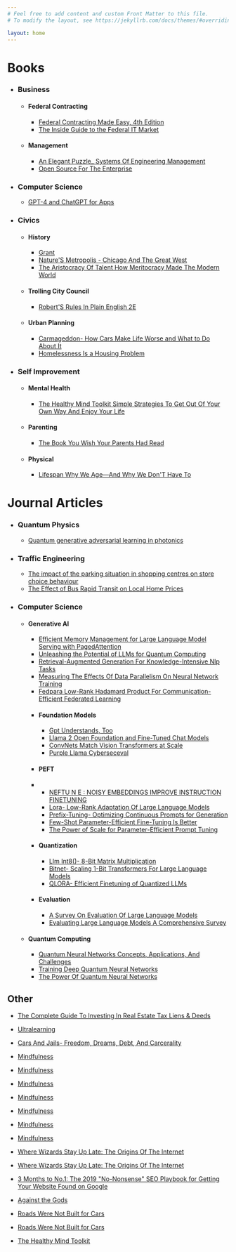 ```yaml
---
# Feel free to add content and custom Front Matter to this file.
# To modify the layout, see https://jekyllrb.com/docs/themes/#overriding-theme-defaults

layout: home
---
```


# Books

* ### Business
    * #### Federal Contracting
      - [Federal Contracting Made Easy, 4th Edition](summaries/federalcontractingmadeeasy4thedition/index.html)
      - [The Inside Guide to the Federal IT Market](summaries/theinsideguidetothefederalitmarket/index.html)
    * #### Management
      - [An Elegant Puzzle_ Systems Of Engineering Management](summaries/anelegantpuzzlesystemsofengineeringmanagement/index.html)
      - [Open Source For The Enterprise](summaries/opensourcefortheenterprise/index.html)
        
* ### Computer Science
  - [GPT-4 and ChatGPT for Apps](summaries/gpt4andchatgptforapps/index.html)

* ### Civics
  * #### History
    - [Grant](summaries/grant/index.html)
    - [Nature'S Metropolis - Chicago And The Great West](summaries/naturesmetropolischicagoandthegreatwest/index.html)
    - [The Aristocracy Of Talent How Meritocracy Made The Modern World](summaries/thearistocracyoftalenthowmeritocracymadethemodernworld/index.html)
  * #### Trolling City Council
    - [Robert'S Rules In Plain English 2E](summaries/robertsrulesinplainenglish2e/index.html)
  * #### Urban Planning
      - [Carmageddon- How Cars Make Life Worse and What to Do About It](summaries/carmageddonhowcarsmakelifeworseandwhattodoaboutit/index.html)
      - [Homelessness Is a Housing Problem](summaries/homelessnessisahousingproblem/index.html)

* ### Self Improvement
   * #### Mental Health
      - [The Healthy Mind Toolkit Simple Strategies To Get Out Of Your Own Way And Enjoy Your Life](summaries/thehealthymindtoolkitsimplestrategiestogetoutofyourownwayandenjoyyourlife/index.html)
   * #### Parenting
      - [The Book You Wish Your Parents Had Read](summaries/thebookyouwishyourparentshadread/index.html)
   * #### Physical
      - [Lifespan Why We Age—And Why We Don'T Have To](summaries/lifespanwhyweageandwhywedonthaveto/index.html)



# Journal Articles

* ### Quantum Physics
  - [Quantum generative adversarial learning in photonics](summaries/quantumgenerativeadversariallearninginphotonics/index.html)
* ### Traffic Engineering
  - [The impact of the parking situation in shopping centres on store choice behaviour](summaries/theimpactoftheparkingsituationinshoppingcentresonstorechoicebehaviour/index.html)
  - [The Effect of Bus Rapid Transit on Local Home Prices](summaries/theeffectofbusrapidtransitonlocalhomeprices/index.html)
* ### Computer Science
   * #### Generative AI
     - [Efficient Memory Management for Large Language Model Serving with PagedAttention](summaries/efficientmemorymanagementforlargelanguagemodelservingwithpagedattention/index.html)
     - [Unleashing the Potential of LLMs for Quantum Computing](summaries/unleashingthepotentialofllmsforquantumcomputing/index.html)
     - [Retrieval-Augmented Generation For Knowledge-Intensive Nlp Tasks](summaries/retrievalaugmentedgenerationforknowledgeintensivenlptasks/index.html)
     - [Measuring The Effects Of Data Parallelism On Neural Network Training](summaries/measuringtheeffectsofdataparallelismonneuralnetworktraining/index.html)
     - [Fedpara Low-Rank Hadamard Product For Communication-Efficient Federated Learning](summaries/fedparalowrankhadamardproductforcommunicationefficientfederatedlearning/index.html)
     - #### Foundation Models
       - [Gpt Understands, Too](summaries/gptunderstandstoo/index.html)
       - [Llama 2 Open Foundation and Fine-Tuned Chat Models](summaries/llama2openfoundationandfinetunedchatmodels/index.html)
       - [ConvNets Match Vision Transformers at Scale](summaries/convnetsmatchvisiontransformersatscale/index.html)
       - [Purple Llama Cyberseceval](summaries/purplellamacyberseceval/index.html)
     - #### PEFT
     - - [NEFTU N E : NOISY EMBEDDINGS IMPROVE INSTRUCTION FINETUNING](summaries/neftunenoisyembeddingsimproveinstructionfinetuning/index.html)
       - [Lora- Low-Rank Adaptation Of Large Language Models](summaries/loralowrankadaptationoflargelanguagemodels/index.html)
       - [Prefix-Tuning- Optimizing Continuous Prompts for Generation](summaries/prefixtuningoptimizingcontinuouspromptsforgeneration/index.html)
       - [Few-Shot Parameter-Efficient Fine-Tuning Is Better](summaries/fewshotparameterefficientfinetuningisbetter/index.html)
       - [The Power of Scale for Parameter-Efficient Prompt Tuning](summaries/thepowerofscaleforparameterefficientprompttuning/index.html)
     - #### Quantization
       - [Llm Int8()- 8-Bit Matrix Multiplication](summaries/llmint88bitmatrixmultiplication/index.html)
       - [Bitnet- Scaling 1-Bit Transformers For Large Language Models](summaries/bitnetscaling1bittransformersforlargelanguagemodels/index.html)
       - [QLORA- Efficient Finetuning of Quantized LLMs](summaries/qloraefficientfinetuningofquantizedllms/index.html)    
     * #### Evaluation
       - [A Survey On Evaluation Of Large Language Models](summaries/asurveyonevaluationoflargelanguagemodels/index.html)
       - [Evaluating Large Language Models A Comprehensive Survey](summaries/evaluatinglargelanguagemodelsacomprehensivesurvey/index.html)
   * #### Quantum Computing
      - [Quantum Neural Networks Concepts, Applications, And Challenges](summaries/quantumneuralnetworksconceptsapplicationsandchallenges/index.html)
      - [Training Deep Quantum Neural Networks](summaries/trainingdeepquantumneuralnetworks/index.html)
      - [The Power Of Quantum Neural Networks](summaries/thepowerofquantumneuralnetworks/index.html)
  


## Other

- [The Complete Guide To Investing In Real Estate Tax Liens & Deeds](summaries/thecompleteguidetoinvestinginrealestatetaxliensdeeds/index.html)

- [Ultralearning](summaries/ultralearning/index.html)

- [Cars And Jails- Freedom, Dreams, Debt, And Carcerality](summaries/carsandjailsfreedomdreamsdebtandcarcerality/index.html)

- [Mindfulness](summaries/mindfulness/index.html)

- [Mindfulness](summaries/mindfulness/index.html)

- [Mindfulness](summaries/mindfulness/index.html)

- [Mindfulness](summaries/mindfulness/index.html)

- [Mindfulness](summaries/mindfulness/index.html)

- [Mindfulness](summaries/mindfulness/index.html)

- [Mindfulness](summaries/mindfulness/index.html)

- [Where Wizards Stay Up Late: The Origins Of The Internet](summaries/wherewizardsstayuplatetheoriginsoftheinternet/index.html)

- [Where Wizards Stay Up Late: The Origins Of The Internet](summaries/wherewizardsstayuplatetheoriginsoftheinternet/index.html)

- [3 Months to No.1: The 2019 "No-Nonsense" SEO Playbook for Getting Your Website Found on Google](summaries/3monthstono1the2019nononsenseseoplaybookforgettingyourwebsitefoundongoogle/index.html)

- [Against the Gods](summaries/againstthegods/index.html)

- [Roads Were Not Built for Cars](summaries/roadswerenotbuiltforcars/index.html)

- [Roads Were Not Built for Cars](summaries/roadswerenotbuiltforcars/index.html)

- [The Healthy Mind Toolkit](summaries/thehealthymindtoolkit/index.html)
